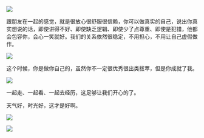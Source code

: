 ![](http://upload-images.jianshu.io/upload_images/3317226-fa2458fa65ecfdf2.png?imageMogr2/auto-orient/strip%7CimageView2/2/w/1240)

跟朋友在一起的感觉，就是很放心很舒服很信赖，你可以做真实的自己，说出你真实想说的话，即使讲得不好、即使缺乏逻辑、即使少了点尊重、即使是犯错，他都会包容你，会心一笑就好。我们的关系依然很稳定，不用担心，不用让自己虚假做作。

![](http://upload-images.jianshu.io/upload_images/3317226-5526993d6d184644.png?imageMogr2/auto-orient/strip%7CimageView2/2/w/1240)

这个时候，你是做你自己的，虽然你不一定很优秀很出类拔萃，但是你成就了我。

![](http://upload-images.jianshu.io/upload_images/3317226-81707e830ceb0b18.png?imageMogr2/auto-orient/strip%7CimageView2/2/w/1240)

一起走、一起看、一起去经历，这足够让我们开心的了。

天气好，时光好，这才是好啊。

![](http://upload-images.jianshu.io/upload_images/3317226-77d09da8bf93651d.png?imageMogr2/auto-orient/strip%7CimageView2/2/w/1240)

![](http://upload-images.jianshu.io/upload_images/3317226-2f2b8a84a180bda2.png?imageMogr2/auto-orient/strip%7CimageView2/2/w/1240)
